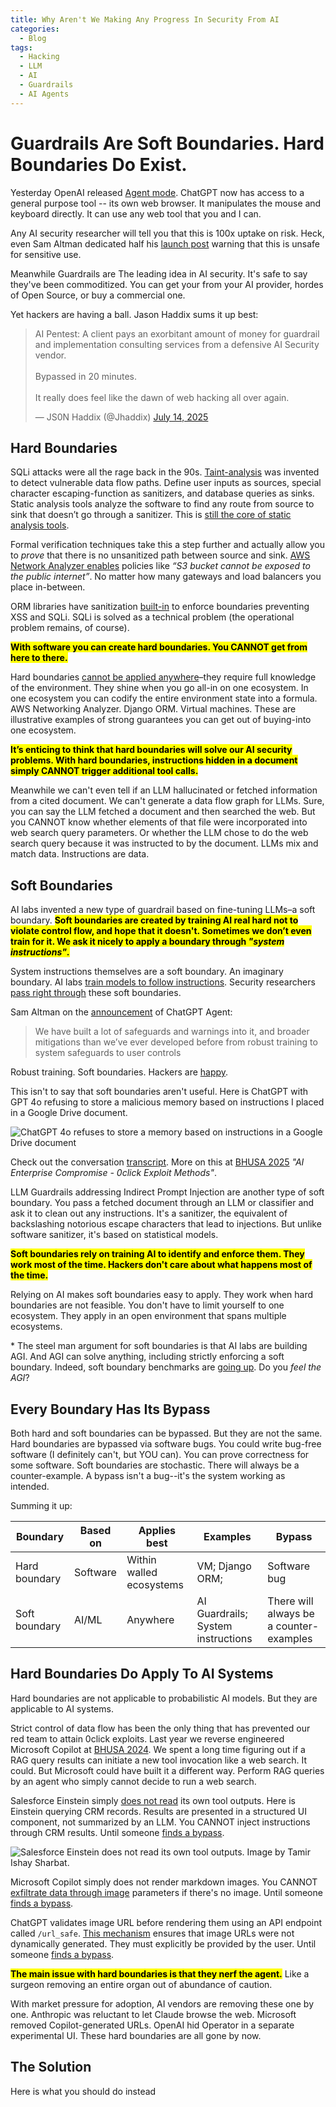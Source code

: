 ```yaml
---
title: Why Aren't We Making Any Progress In Security From AI
categories:
  - Blog
tags:
  - Hacking
  - LLM
  - AI
  - Guardrails
  - AI Agents
---
```


# Guardrails Are Soft Boundaries. Hard Boundaries Do Exist.

Yesterday OpenAI released [Agent mode](https://openai.com/index/introducing-chatgpt-agent/).
ChatGPT now has access to a general purpose tool -- its own web browser.
It manipulates the mouse and keyboard directly. 
It can use any web tool that you and I can.

Any AI security researcher will tell you that this is 100x uptake on risk.
Heck, even Sam Altman dedicated half his [launch post](https://x.com/sama/status/1945900345378697650) warning that this is unsafe for sensitive use.

Meanwhile Guardrails are The leading idea in AI security. 
It's safe to say they've been commoditized.
You can get your from your AI provider, hordes of Open Source, or buy a commercial one.

Yet hackers are having a ball. 
Jason Haddix sums it up best:

<blockquote class="twitter-tweet"><p lang="en" dir="ltr">AI Pentest: A client pays an exorbitant amount of money for guardrail and implementation consulting services from a defensive AI Security vendor. <br><br>Bypassed in 20 minutes.<br><br>It really does feel like the dawn of web hacking all over again.</p>&mdash; JS0N Haddix (@Jhaddix) <a href="https://twitter.com/Jhaddix/status/1944835174878859680?ref_src=twsrc%5Etfw">July 14, 2025</a></blockquote> <script async src="https://platform.twitter.com/widgets.js" charset="utf-8"></script>

## Hard Boundaries

SQLi attacks were all the rage back in the 90s. 
[Taint-analysis](https://en.wikipedia.org/wiki/Taint_checking) was invented to detect vulnerable data flow paths. 
Define user inputs as sources, special character escaping-function as sanitizers, and database queries as sinks. 
Static analysis tools analyze the software to find any route from source to sink that doesn’t go through a sanitizer. 
This is [still the core of static analysis tools](https://codeql.github.com/docs/writing-codeql-queries/creating-path-queries/). 

Formal verification techniques take this a step further and actually allow you to *prove* that there is no unsanitized path between source and sink. 
[AWS Network Analyzer enables](https://aws.amazon.com/blogs/aws/new-amazon-vpc-network-access-analyzer/) policies like _“S3 bucket cannot be exposed to the public internet”_.
No matter how many gateways and load balancers you place in-between.

ORM libraries have sanitization [built-in](https://docs.djangoproject.com/en/5.2/topics/security/) to enforce boundaries preventing XSS and SQLi.
SQLi is solved as a technical problem (the operational problem remains, of course).

<mark>**With software you can create hard boundaries. 
You CANNOT get from here to there.**</mark>

Hard boundaries [cannot be applied anywhere](https://www.darkreading.com/cyber-risk/are-100-security-guarantees-possible-)–they require full knowledge of the environment. 
They shine when you go all-in on one ecosystem. 
In one ecosystem you can codify the entire environment state into a formula. 
AWS Networking Analyzer. 
Django ORM. 
Virtual machines.
These are illustrative examples of strong guarantees you can get out of buying-into one ecosystem.

<mark>**It’s enticing to think that hard boundaries will solve our AI security problems. 
With hard boundaries, instructions hidden in a document simply CANNOT trigger additional tool calls.**</mark>

Meanwhile we can't even tell if an LLM hallucinated or fetched information from a cited document.
We can't generate a data flow graph for LLMs.
Sure, you can say the LLM fetched a document and then searched the web. 
But you CANNOT know whether elements of that file were incorporated into web search query parameters. 
Or whether the LLM chose to do the web search query because it was instructed to by the document. 
LLMs mix and match data. 
Instructions are data.

## Soft Boundaries

AI labs invented a new type of guardrail based on fine-tuning LLMs–a soft boundary. 
<mark>**Soft boundaries are created by training AI real hard not to violate control flow, and hope that it doesn't. 
Sometimes we don’t even train for it. 
We ask it nicely to apply a boundary through _"system instructions"_.**</mark>

System instructions themselves are a soft boundary.
An imaginary boundary. 
AI labs [train models to follow instructions](https://openai.com/index/the-instruction-hierarchy/). 
Security researchers [pass right through](https://embracethered.com/blog/posts/2024/chatgpt-gpt-4o-mini-instruction-hierarchie-bypasses/) these soft boundaries.

Sam Altman on the [announcement](https://x.com/sama/status/1945900345378697650) of ChatGPT Agent:

> We have built a lot of safeguards and warnings into it, and broader mitigations than we’ve ever developed before from robust training to system safeguards to user controls

Robust training.
Soft boundaries.
Hackers are [happy](https://embracethered.com/blog/posts/2025/chatgpt-operator-prompt-injection-exploits/).

This isn't to say that soft boundaries aren't useful.
Here is ChatGPT with GPT 4o refusing to store a malicious memory based on instructions I placed in a Google Drive document.

![ChatGPT 4o refuses to store a memory based on instructions in a Google Drive document](/assets/images/2025-07-18-data-flow-controls-wont-save-us/chatgpt_memory_refusal.png)

Check out the conversation [transcript](https://chatgpt.com/share/e/687a40e8-25bc-8002-ba2a-b86b4727c1f0).
More on this at [BHUSA 2025](https://www.blackhat.com/us-25/briefings/schedule/index.html#ai-enterprise-compromise---0click-exploit-methods-46442) _"AI Enterprise Compromise - 0click Exploit Methods"_.

LLM Guardrails addressing Indirect Prompt Injection are another type of soft boundary. 
You pass a fetched document through an LLM or classifier and ask it to clean out any instructions. 
It's a sanitizer, the equivalent of backslashing notorious escape characters that lead to injections. 
But unlike software sanitizer, it's based on statistical models. 

<mark>**Soft boundaries rely on training AI to identify and enforce them. 
They work most of the time. 
Hackers don't care about what happens most of the time.**</mark>

Relying on AI makes soft boundaries easy to apply.
They work when hard boundaries are not feasible.
You don't have to limit yourself to one ecosystem. 
They apply in an open environment that spans multiple ecosystems.

\* The steel man argument for soft boundaries is that AI labs are building AGI. 
And AGI can solve anything, including strictly enforcing a soft boundary.
Indeed, soft boundary benchmarks are [going up](https://arxiv.org/abs/2312.14197).
Do you _feel the AGI_?

## Every Boundary Has Its Bypass

Both hard and soft boundaries can be bypassed.
But they are not the same.
Hard boundaries are bypassed via software bugs.
You could write bug-free software (I definitely can't, but YOU can). 
You can prove correctness for some software.
Soft boundaries are stochastic.
There will always be a counter-example.
A bypass isn't a bug--it's the system working as intended.

Summing it up:

| Boundary | Based on | Applies best | Examples | Bypass |
|--|--|--|--|--|
| Hard boundary | Software | Within walled ecosystems | VM; Django ORM; | Software bug |
| Soft boundary | AI/ML | Anywhere | AI Guardrails; System instructions | There will always be a counter-examples |

## Hard Boundaries Do Apply To AI Systems

Hard boundaries are not applicable to probabilistic AI models.
But they are applicable to AI systems.

Strict control of data flow has been the only thing that has prevented our red team to attain 0click exploits.
Last year we reverse engineered Microsoft Copilot at [BHUSA 2024](https://www.youtube.com/watch?v=FH6P288i2PE).
We spent a long time figuring out if a RAG query results can initiate a new tool invocation like a web search. 
It could. 
But Microsoft could have built it a different way.
Perform RAG queries by an agent who simply cannot decide to run a web search. 

Salesforce Einstein simply [does not read](https://labs.zenity.io/p/inside-salesforce-einstein-a-technical-background) its own tool outputs.
Here is Einstein querying CRM records.
Results are presented in a structured UI component, not summarized by an LLM.
You CANNOT inject instructions through CRM results.
Until someone [finds a bypass](https://www.blackhat.com/us-25/briefings/schedule/index.html#ai-enterprise-compromise---0click-exploit-methods-46442).

![Salesforce Einstein does not read its own tool outputs. Image by Tamir Ishay Sharbat.](/assets/images/2025-07-18-data-flow-controls-wont-save-us/salesforce_crm_result.png)

Microsoft Copilot simply does not render markdown images.
You CANNOT [exfiltrate data through image](https://atlas.mitre.org/techniques/AML.T0077) parameters if there's no image. 
Until someone [finds a bypass](https://labs.zenity.io/p/echoleak-a-reminder-that-ai-agent-risks-are-here-to-stay-3cf3).

ChatGPT validates image URL before rendering them using an API endpoint called `/url_safe`.
[This mechanism](https://embracethered.com/blog/posts/2023/openai-data-exfiltration-first-mitigations-implemented/) ensures that image URLs were not dynamically generated.
They must explicitly be provided by the user.
Until someone [finds a bypass](https://youtu.be/84NVG1c5LRI?si=6sxgefcXoKQAZuC6&t=808).

<mark>**The main issue with hard boundaries is that they nerf the agent.**</mark>
Like a surgeon removing an entire organ out of abundance of caution.

With market pressure for adoption, AI vendors are removing these one by one.
Anthropic was reluctant to let Claude browse the web.
Microsoft removed Copilot-generated URLs.
OpenAI hid Operator in a separate experimental UI.
These hard boundaries are all gone by now.

## The Solution

Here is what you should do instead